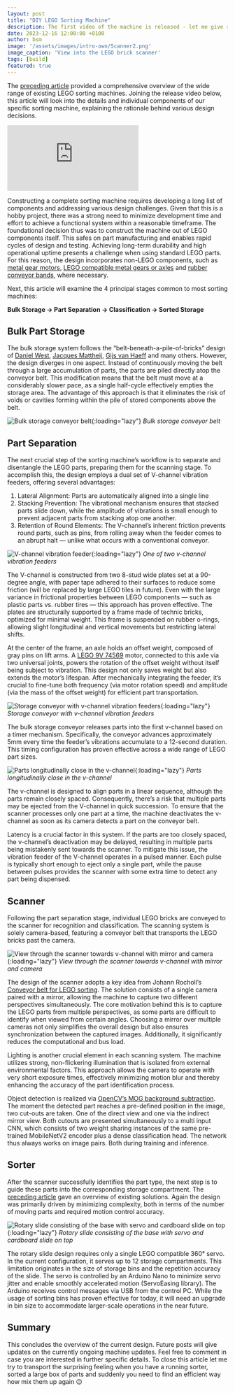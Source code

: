 ```yaml
---
layout: post
title: "DIY LEGO Sorting Machine"
description: The first video of the machine is released - let me give some background on the design choices of my build.
date: 2023-12-16 12:00:00 +0100
author: bsm
image: '/assets/images/intro-own/Scanner2.png'
image_caption: 'View into the LEGO brick scanner'
tags: [build]
featured: true
---
```

The [preceding article]({{site.baseurl}}/exploring-lego-sorting-machines-a-survey-of-designs) provided a comprehensive overview of the wide range of existing LEGO sorting machines. Joining the release video below, this article will look into the details and individual components of our specific sorting machine, explaining the rationale behind various design decisions.

<p><iframe src="https://www.youtube.com/embed/FRHMMGDMjuQ?si=CGcTTlynZEoe7O72" loading="lazy" frameborder="0" allowfullscreen></iframe></p>

Constructing a complete sorting machine requires developing a long list of components and addressing various design challenges. Given that this is a hobby project, there was a strong need to minimize development time and effort to achieve a functional system within a reasonable timeframe. The foundational decision thus was to construct the machine out of LEGO components itself. This safes on part manufacturing and enables rapid cycles of design and testing. Achieving long-term durability and high operational uptime presents a challenge when using standard LEGO parts. For this reason, the design incorporates non-LEGO components, such as [metal gear motors](https://www.reichelt.de/getriebemotor-27-mm-90-1-12-v-dc-gm27-90-12v-p159631.html?nbc=1), [LEGO compatible metal gears or axles](https://metal-technic-parts.com) and [rubber conveyor bands](https://www.ebay.de/itm/334604695326), where necessary.

Next, this article will examine the 4 principal stages common to most sorting machines:

**Bulk Storage → Part Separation → Classification → Sorted Storage**

## Bulk Part Storage
The bulk storage system follows the “belt-beneath-a-pile-of-bricks” design of [Daniel West](https://www.youtube.com/watch?v=04JkdHEX3Yk), [Jacques Mattheij](https://jacquesmattheij.com/sorting-two-metric-tons-of-lego/), [Gijs van Haeff](https://www.youtube.com/watch?v=9OO0SsRy6FE) and many others. However, the design diverges in one aspect. Instead of continuously moving the belt through a large accumulation of parts, the parts are piled directly atop the conveyor belt. This modification means that the belt must move at a considerably slower pace, as a single half-cycle effectively empties the storage area. The advantage of this approach is that it eliminates the risk of voids or cavities forming within the pile of stored components above the belt.

![Bulk storage conveyor belt]({{site.baseurl}}/assets/images/intro-own/01_bulk.webp){:loading="lazy"}
*Bulk storage conveyor belt*

## Part Separation
The next crucial step of the sorting machine’s workflow is to separate and disentangle the LEGO parts, preparing them for the scanning stage. To accomplish this, the design employs a dual set of V-channel vibration feeders, offering several advantages:

1. Lateral Alignment: Parts are automatically aligned into a single line
2. Stacking Prevention: The vibrational mechanism ensures that stacked parts slide down, while the amplitude of vibrations is small enough to prevent adjacent parts from stacking atop one another.
3. Retention of Round Elements: The V-channel’s inherent friction prevents round parts, such as pins, from rolling away when the feeder comes to an abrupt halt — unlike what occurs with a conventional conveyor.

![V-channel vibration feeder]({{site.baseurl}}/assets/images/intro-own/02_vibration-feeder.webp){:loading="lazy"}
*One of two v-channel vibration feeders*

The V-channel is constructed from two 8-stud wide plates set at a 90-degree angle, with paper tape adhered to their surfaces to reduce some friction (will be replaced by large LEGO tiles in future). Even with the large variance in frictional properties between LEGO components — such as plastic parts vs. rubber tires — this approach has proven effective. The plates are structurally supported by a frame made of technic bricks, optimized for minimal weight. This frame is suspended on rubber o-rings, allowing slight longitudinal and vertical movements but restricting lateral shifts.

At the center of the frame, an axle holds an offset weight, composed of gray pins on lift arms. A [LEGO 9V 74569](https://www.philohome.com/motors/motorcomp.htm) motor, connected to this axle via two universal joints, powers the rotation of the offset weight without itself being subject to vibration. This design not only saves weight but also extends the motor’s lifespan. After mechanically integrating the feeder, it’s crucial to fine-tune both frequency (via motor rotation speed) and amplitude (via the mass of the offset weight) for efficient part transportation.

![Storage conveyor with v-channel vibration feeders]({{site.baseurl}}/assets/images/intro-own/02_bulk-and-feeder.webp){:loading="lazy"}
*Storage conveyor with v-channel vibration feeders*

The bulk storage conveyor releases parts into the first v-channel based on a timer mechanism. Specifically, the conveyor advances approximately 5mm every time the feeder’s vibrations accumulate to a 12-second duration. This timing configuration has proven effective across a wide range of LEGO part sizes.

![Parts longitudinally close in the v-channel]({{site.baseurl}}/assets/images/intro-own/03_top-view-feeder.webp){:loading="lazy"}
*Parts longitudinally close in the v-channel*

The v-channel is designed to align parts in a linear sequence, although the parts remain closely spaced. Consequently, there’s a risk that multiple parts may be ejected from the V-channel in quick succession. To ensure that the scanner processes only one part at a time, the machine deactivates the v-channel as soon as its camera detects a part on the conveyor belt.

Latency is a crucial factor in this system. If the parts are too closely spaced, the v-channel’s deactivation may be delayed, resulting in multiple parts being mistakenly sent towards the scanner. To mitigate this issue, the vibration feeder of the V-channel operates in a pulsed manner. Each pulse is typically short enough to eject only a single part, while the pause between pulses provides the scanner with some extra time to detect any part being dispensed.

## Scanner
Following the part separation stage, individual LEGO bricks are conveyed to the scanner for recognition and classification. The scanning system is solely camera-based, featuring a conveyor belt that transports the LEGO bricks past the camera.

![View through the scanner towards v-channel with mirror and camera]({{site.baseurl}}/assets/images/intro-own/04_scanner.webp){:loading="lazy"}
*View through the scanner towards v-channel with mirror and camera*

The design of the scanner adopts a key idea from Johann Rocholl’s [Conveyor belt for LEGO sorting](https://www.youtube.com/watch?v=o-FL02ePFEU). The solution consists of a single camera paired with a mirror, allowing the machine to capture two different perspectives simultaneously. The core motivation behind this is to capture the LEGO parts from multiple perspectives, as some parts are difficult to identify when viewed from certain angles. Choosing a mirror over multiple cameras not only simplifies the overall design but also ensures synchronization between the captured images. Additionally, it significantly reduces the computational and bus load.

Lighting is another crucial element in each scanning system. The machine utilizes strong, non-flickering illumination that is isolated from external environmental factors. This approach allows the camera to operate with very short exposure times, effectively minimizing motion blur and thereby enhancing the accuracy of the part identification process.

Object detection is realized via [OpenCV’s MOG background subtraction](https://docs.opencv.org/3.4/d8/d38/tutorial_bgsegm_bg_subtraction.html). The moment the detected part reaches a pre-defined position in the image, two cut-outs are taken. One of the direct view and one via the indirect mirror view. Both cutouts are presented simultaneously to a multi input CNN, which consists of two weight sharing instances of the same pre-trained MobileNetV2 encoder plus a dense classification head. The network thus always works on image pairs. Both during training and inference.

## Sorter
After the scanner successfully identifies the part type, the next step is to guide these parts into the corresponding storage compartment. The [preceding article]({{site.baseurl}}/exploring-lego-sorting-machines-a-survey-of-designs) gave an overview of existing solutions. Again the design was primarily driven by minimizing complexity, both in terms of the number of moving parts and required motion control accuracy.

![Rotary slide consisting of the base with servo and cardboard slide on top]({{site.baseurl}}/assets/images/intro-own/05_slide.webp){:loading="lazy"}
*Rotary slide consisting of the base with servo and cardboard slide on top*

The rotary slide design requires only a single LEGO compatible 360° servo. In the current configuration, it serves up to 12 storage compartments. This limitation originates in the size of storage bins and the repetition accuracy of the slide. The servo is controlled by an Arduino Nano to minimize servo jitter and enable smoothly accelerated motion (ServoEasing library). The Arduino receives control messages via USB from the control PC. While the usage of sorting bins has proven effective for today, it will need an upgrade in bin size to accommodate larger-scale operations in the near future.

## Summary
This concludes the overview of the current design. Future posts will give updates on the currently ongoing machine updates. Feel free to comment in case you are interested in further specific details. To close this article let me try to transport the surprising feeling when you have a running sorter, sorted a large box of parts and suddenly you need to find an efficient way how mix them up again 😉